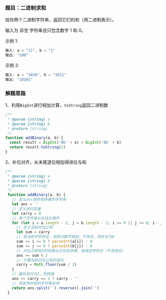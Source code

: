 ### 题目：二进制求和

给你两个二进制字符串，返回它们的和（用二进制表示）。

输入为 非空 字符串且只包含数字 1 和 0。

示例 1:
```js
输入: a = "11", b = "1"
输出: "100"
```
示例 2:
```js
输入: a = "1010", b = "1011"
输出: "10101"
```

### 解题思路

1、利用`BigInt`进行相加计算，`toString`返回二进制数
```js
/**
 * @param {string} a
 * @param {string} b
 * @return {string}
 */
function addBinary(a, b) {
  const result = BigInt('0b' + a) + BigInt('0b' + b)
  return result.toString(2)
}
```

2、补位对齐，从末尾逐位相加得进位与和
```js
/**
 * @param {string} a
 * @param {string} b
 * @return {string}
 */
 function addBinary(a, b) {
   // 定义ans保存和拼接的字符串
   let ans = ''
   // 定义进位变量
   let carry = 0
   // 两个字符串从右往左循环
   for (let i = a.length - 1, j = b.length - 1; i >= 0 || j >= 0; i--, j--) {
     // 定义当前对位之和
     let sum = carry
     // 若当前字符存在，则转为数字相加，不存在，则补位为0
     sum += i >= 0 ? parseInt(a[i]) : 0
     sum += j >= 0 ? parseInt(b[j]) : 0
     // 对位之和除2的余数从左往右拼接，组成逆序的合（不含进位）
     ans += sum % 2
     // 计算当前对位之和的进位
     carry = Math.floor(sum / 2)
   }
   // 最后进位为1，则拼接
   ans += carry == 1 ? carry : ''
   // 将逆序的和的字符串反转
   return ans.split('').reverse().join('')
 }
```
